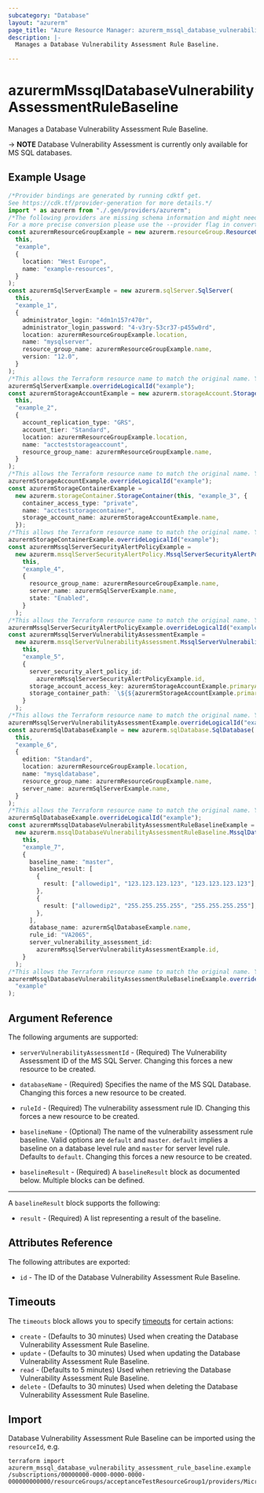 ```yaml
---
subcategory: "Database"
layout: "azurerm"
page_title: "Azure Resource Manager: azurerm_mssql_database_vulnerability_assessment_rule_baseline"
description: |-
  Manages a Database Vulnerability Assessment Rule Baseline.

---
```


# azurermMssqlDatabaseVulnerabilityAssessmentRuleBaseline

Manages a Database Vulnerability Assessment Rule Baseline.

\-> **NOTE** Database Vulnerability Assessment is currently only available for MS SQL databases.

## Example Usage

```typescript
/*Provider bindings are generated by running cdktf get.
See https://cdk.tf/provider-generation for more details.*/
import * as azurerm from "./.gen/providers/azurerm";
/*The following providers are missing schema information and might need manual adjustments to synthesize correctly: azurerm.
For a more precise conversion please use the --provider flag in convert.*/
const azurermResourceGroupExample = new azurerm.resourceGroup.ResourceGroup(
  this,
  "example",
  {
    location: "West Europe",
    name: "example-resources",
  }
);
const azurermSqlServerExample = new azurerm.sqlServer.SqlServer(
  this,
  "example_1",
  {
    administrator_login: "4dm1n157r470r",
    administrator_login_password: "4-v3ry-53cr37-p455w0rd",
    location: azurermResourceGroupExample.location,
    name: "mysqlserver",
    resource_group_name: azurermResourceGroupExample.name,
    version: "12.0",
  }
);
/*This allows the Terraform resource name to match the original name. You can remove the call if you don't need them to match.*/
azurermSqlServerExample.overrideLogicalId("example");
const azurermStorageAccountExample = new azurerm.storageAccount.StorageAccount(
  this,
  "example_2",
  {
    account_replication_type: "GRS",
    account_tier: "Standard",
    location: azurermResourceGroupExample.location,
    name: "accteststorageaccount",
    resource_group_name: azurermResourceGroupExample.name,
  }
);
/*This allows the Terraform resource name to match the original name. You can remove the call if you don't need them to match.*/
azurermStorageAccountExample.overrideLogicalId("example");
const azurermStorageContainerExample =
  new azurerm.storageContainer.StorageContainer(this, "example_3", {
    container_access_type: "private",
    name: "accteststoragecontainer",
    storage_account_name: azurermStorageAccountExample.name,
  });
/*This allows the Terraform resource name to match the original name. You can remove the call if you don't need them to match.*/
azurermStorageContainerExample.overrideLogicalId("example");
const azurermMssqlServerSecurityAlertPolicyExample =
  new azurerm.mssqlServerSecurityAlertPolicy.MssqlServerSecurityAlertPolicy(
    this,
    "example_4",
    {
      resource_group_name: azurermResourceGroupExample.name,
      server_name: azurermSqlServerExample.name,
      state: "Enabled",
    }
  );
/*This allows the Terraform resource name to match the original name. You can remove the call if you don't need them to match.*/
azurermMssqlServerSecurityAlertPolicyExample.overrideLogicalId("example");
const azurermMssqlServerVulnerabilityAssessmentExample =
  new azurerm.mssqlServerVulnerabilityAssessment.MssqlServerVulnerabilityAssessment(
    this,
    "example_5",
    {
      server_security_alert_policy_id:
        azurermMssqlServerSecurityAlertPolicyExample.id,
      storage_account_access_key: azurermStorageAccountExample.primaryAccessKey,
      storage_container_path: `\${${azurermStorageAccountExample.primaryBlobEndpoint}}\${${azurermStorageContainerExample.name}}/`,
    }
  );
/*This allows the Terraform resource name to match the original name. You can remove the call if you don't need them to match.*/
azurermMssqlServerVulnerabilityAssessmentExample.overrideLogicalId("example");
const azurermSqlDatabaseExample = new azurerm.sqlDatabase.SqlDatabase(
  this,
  "example_6",
  {
    edition: "Standard",
    location: azurermResourceGroupExample.location,
    name: "mysqldatabase",
    resource_group_name: azurermResourceGroupExample.name,
    server_name: azurermSqlServerExample.name,
  }
);
/*This allows the Terraform resource name to match the original name. You can remove the call if you don't need them to match.*/
azurermSqlDatabaseExample.overrideLogicalId("example");
const azurermMssqlDatabaseVulnerabilityAssessmentRuleBaselineExample =
  new azurerm.mssqlDatabaseVulnerabilityAssessmentRuleBaseline.MssqlDatabaseVulnerabilityAssessmentRuleBaseline(
    this,
    "example_7",
    {
      baseline_name: "master",
      baseline_result: [
        {
          result: ["allowedip1", "123.123.123.123", "123.123.123.123"],
        },
        {
          result: ["allowedip2", "255.255.255.255", "255.255.255.255"],
        },
      ],
      database_name: azurermSqlDatabaseExample.name,
      rule_id: "VA2065",
      server_vulnerability_assessment_id:
        azurermMssqlServerVulnerabilityAssessmentExample.id,
    }
  );
/*This allows the Terraform resource name to match the original name. You can remove the call if you don't need them to match.*/
azurermMssqlDatabaseVulnerabilityAssessmentRuleBaselineExample.overrideLogicalId(
  "example"
);

```

## Argument Reference

The following arguments are supported:

*   `serverVulnerabilityAssessmentId` - (Required) The Vulnerability Assessment ID of the MS SQL Server. Changing this forces a new resource to be created.

*   `databaseName` - (Required) Specifies the name of the MS SQL Database. Changing this forces a new resource to be created.

*   `ruleId` - (Required) The vulnerability assessment rule ID. Changing this forces a new resource to be created.

*   `baselineName` - (Optional) The name of the vulnerability assessment rule baseline. Valid options are `default` and `master`. `default` implies a baseline on a database level rule and `master` for server level rule. Defaults to `default`. Changing this forces a new resource to be created.

*   `baselineResult` - (Required) A `baselineResult` block as documented below. Multiple blocks can be defined.

***

A `baselineResult` block supports the following:

* `result` - (Required) A list representing a result of the baseline.

## Attributes Reference

The following attributes are exported:

* `id` - The ID of the Database Vulnerability Assessment Rule Baseline.

## Timeouts

The `timeouts` block allows you to specify [timeouts](https://www.terraform.io/language/resources/syntax#operation-timeouts) for certain actions:

* `create` - (Defaults to 30 minutes) Used when creating the Database Vulnerability Assessment Rule Baseline.
* `update` - (Defaults to 30 minutes) Used when updating the Database Vulnerability Assessment Rule Baseline.
* `read` - (Defaults to 5 minutes) Used when retrieving the Database Vulnerability Assessment Rule Baseline.
* `delete` - (Defaults to 30 minutes) Used when deleting the Database Vulnerability Assessment Rule Baseline.

## Import

Database Vulnerability Assessment Rule Baseline can be imported using the `resourceId`, e.g.

```console
terraform import azurerm_mssql_database_vulnerability_assessment_rule_baseline.example /subscriptions/00000000-0000-0000-0000-000000000000/resourceGroups/acceptanceTestResourceGroup1/providers/Microsoft.Sql/servers/mssqlserver/databases/mysqldatabase/vulnerabilityAssessments/Default/rules/VA2065/baselines/master
```
